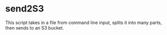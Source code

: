 # send2S3
This script takes in a file from command line input, splits it into many parts, then sends to an S3 bucket.

